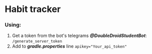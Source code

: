# Habit tracker
### Using:
1. Get a token from the bot's telegrams ___@DoubleDroidStudentBot___:
   ``` /generate_server_token ```
2. Add to ___gradle.properties___ line
   ``` apikey="Your_api_token" ```